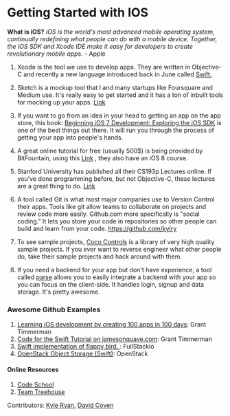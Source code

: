 Getting Started with IOS
=========================
**What is iOS?** _iOS is the world's most advanced mobile operating system, continually redefining what people can do with a mobile device. Together, the iOS SDK and Xcode IDE make it easy for developers to create revolutionary mobile apps._ - Apple

1. Xcode is the tool we use to develop apps. They are written in Objective-C and recently a new language introduced back in June called [Swift.](https://itunes.apple.com/us/app/xcode/id497799835?mt=12)

2. Sketch is a mockup tool that I and many startups like Foursquare and Medium use. It's really easy to get started and it has a ton of inbuilt tools for mocking up your apps. [Link](https://itunes.apple.com/us/app/sketch-3/id852320343?mt=12)

3. If you want to go from an idea in your head to getting an app on the app store, this book: [Beginning iOS 7 Development: Exploring the iOS SDK](http://www.amazon.com/Beginning-iOS-Development-Exploring-SDK/dp/143026022X/ref=sr_1_4?ie=UTF8&qid=undefined&sr=8-4&keywords=iOS+development) is one of the best things out there. It will run you through the process of getting your app into people's hands. 

4. A great online tutorial for free (usually 500$) is being provided by BitFountain, using this [Link](http://bitfountain.io/course/the-complete-ios-7-course-learn-by-building-14-apps/?couponCode=COUPON111677) , they also have an iOS 8 course.

5. Stanford University has published all their CS193p Lectures online. If you've done programming before, but not Objective-C, these lectures are a great thing to do. [Link](https://www.youtube.com/watch?v=vXY2EbfAreE&list=PLBcBXZRCvzo2pnU0DVMjaZQfob3JYiQhf)

6. A tool called Git is what most major companies use to Version Control their apps. Tools like git allow teams to collaborate on projects and review code more easily. Github.com more specifically is "social coding." It lets you store your code in repositories so other people can build and learn from your code. https://github.com/kylry

7. To see sample projects, [Coco Controls](https://www.cocoacontrols.com) is a library of very high quality sample projects. If you ever want to reverse engineer what other people do, take their sample projects and hack around with them.

8. If you need a backend for your app but don't have experience, a tool called [parse](https://www.parse.com) allows you to easily integrate a backend with your app so you can focus on the client-side. It handles login, signup and data storage. It's pretty awesome.


### Awesome Github Examples
1. [Learning iOS development by creating 100 apps in 100 days](https://github.com/grant/100-Apps): Grant Timmerman
2. [Code for the Swift Tutorial on jamesonquave.com](https://github.com/grant/Swift-Tutorial): Grant Timmerman
3. [Swift implementation of flappy bird. ](https://github.com/fullstackio/FlappySwift): FullStackio
4. [OpenStack Object Storage (Swift)](https://github.com/openstack/swift): OpenStack


#### Online Resources 
1. [Code School](https://www.codeschool.com/paths/ios)
2. [Team Treehouse](http://teamtreehouse.com/tracks/ios-development)

Contributors: [Kyle Ryan](https://github.com/kylry), [David Coven](http://github.com/mrcoven94)

